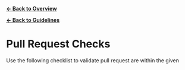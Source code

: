 **[<- Back to Overview](../overview.md)**

**[<- Back to Guidelines](./guidelines.md)**

# Pull Request Checks

Use the following checklist to validate pull request are within the given 